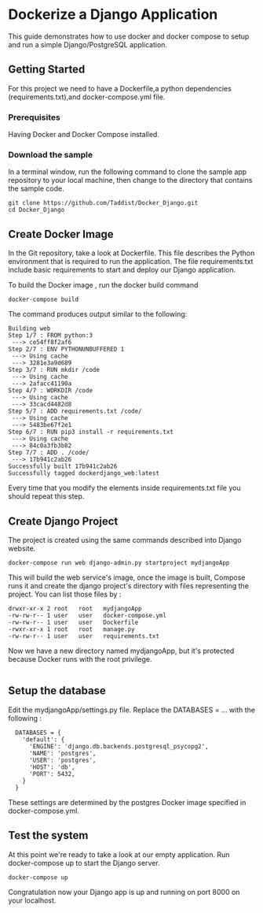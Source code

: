 # Dockerize a Django Application

This guide demonstrates how to use docker and docker compose to setup and run a simple Django/PostgreSQL application.

## Getting Started

For this project we need to have a Dockerfile,a python dependencies (requirements.txt),and docker-compose.yml file.

### Prerequisites

Having Docker and Docker Compose installed.

### Download the sample 

In a terminal window, run the following command to clone the sample app repository to your local machine, then change to the directory that contains the sample code.

```
git clone https://github.com/Taddist/Docker_Django.git
cd Docker_Django
```

## Create Docker Image

In the Git repository, take a look at Dockerfile. This file describes the Python environment that is required to run the application. The file requirements.txt include basic requirements to start and deploy our Django application.

To build the Docker image , run the docker build command 

```
docker-compose build 
```
The command produces output similar to the following:
```
Building web
Step 1/7 : FROM python:3
 ---> ce54ff8f2af6
Step 2/7 : ENV PYTHONUNBUFFERED 1
 ---> Using cache
 ---> 3281e3a9d689
Step 3/7 : RUN mkdir /code
 ---> Using cache
 ---> 2afacc41190a
Step 4/7 : WORKDIR /code
 ---> Using cache
 ---> 33cacd4482d8
Step 5/7 : ADD requirements.txt /code/
 ---> Using cache
 ---> 5483be67f2e1
Step 6/7 : RUN pip3 install -r requirements.txt
 ---> Using cache
 ---> 84c0a3fb3b82
Step 7/7 : ADD . /code/
 ---> 17b941c2ab26
Successfully built 17b941c2ab26
Successfully tagged dockerdjango_web:latest
```
Every time that you modify the elements inside requirements.txt file you should repeat this step.

## Create Django Project
The project is created using the same commands described into Django website.
```
docker-compose run web django-admin.py startproject mydjangoApp
```
This will build the web service's image, once the image is built, Compose runs it and create the django project's directory with files representing the project. You can list those files by :

```
drwxr-xr-x 2 root   root   mydjangoApp
-rw-rw-r-- 1 user   user   docker-compose.yml
-rw-rw-r-- 1 user   user   Dockerfile
-rwxr-xr-x 1 root   root   manage.py
-rw-rw-r-- 1 user   user   requirements.txt
```
Now we have a new directory named mydjangoApp, but it's protected because Docker runs with the root privilege.

```sudo chown -R $USER:$USER .
```


## Setup the database 
Edit the mydjangoApp/settings.py file. Replace the DATABASES = ... with the following :

```
  DATABASES = {
    'default': {
      'ENGINE': 'django.db.backends.postgresql_psycopg2',
      'NAME': 'postgres',
      'USER': 'postgres',
      'HOST': 'db',
      'PORT': 5432,
    }
  }
```
These settings are determined by the postgres Docker image specified in docker-compose.yml.
## Test the system
At this point we're ready to take a look at our empty application. Run docker-compose up to start the Django server.
```
docker-compose up 
```
Congratulation now your Django app is up and running on port 8000 on your localhost. 
